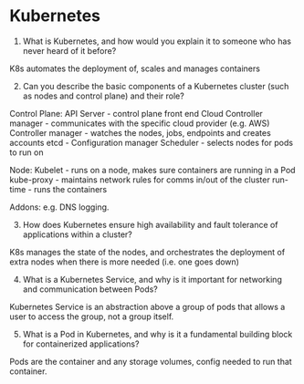 # Kubernetes

1. What is Kubernetes, and how would you explain it to someone who has never heard of it before?

K8s automates the deployment of, scales and manages containers

2. Can you describe the basic components of a Kubernetes cluster (such as nodes and control plane) and their role?

Control Plane:
API Server - control plane front end
Cloud Controller manager - communicates with the specific cloud provider (e.g. AWS)
Controller manager - watches the nodes, jobs, endpoints and creates accounts
etcd - Configuration manager
Scheduler - selects nodes for pods to run on

Node:
Kubelet - runs on a node, makes sure containers are running in a Pod
kube-proxy - maintains network rules for comms in/out of the cluster
run-time - runs the containers

Addons: e.g. DNS logging.

3. How does Kubernetes ensure high availability and fault tolerance of applications within a cluster?

K8s manages the state of the nodes, and orchestrates the deployment of extra nodes when there is more needed (i.e. one goes down)

4. What is a Kubernetes Service, and why is it important for networking and communication between Pods?

Kubernetes Service is an abstraction above a group of pods that allows a user to access the group, not a group itself.

5. What is a Pod in Kubernetes, and why is it a fundamental building block for containerized applications?

Pods are the container and any storage volumes, config needed to run that container. 
